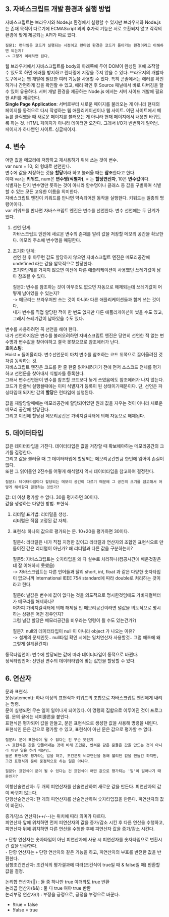 ## 3. 자바스크립트 개발 환경과 실행 방법  

자바스크립트는 브라우저와 Node.js 환경에서 실행할 수 있지만 브라우저와 Node.js는 존재 목적이 다르기에 ECMAScript 외의 추가적 기능은 서로 호환되지 않고 각각의 환경에 맞게 제공되는 API가 따로 있다.  

    질문1: 런타임은 코드가 실행되는 시점이고 런타임 환경은 코드가 돌아가는 환경이라고 이해하면 되는지?
    -> 그렇게 이해하면 된다.  

웹 브라우저에서 자바스크립트를 body의 아래쪽에 두어 DOM이 완성된 후에 조작할 수 있도록 하면 에러를 방지하고 렌더링에 지장을 주지 않을 수 있다.  브라우저의 개발자도구에서는 웹 개발에 필요한 여러 기능을 사용할 수 있다. 특히 콘솔에서는 에러를 확인하거나 간편하게 값을 확인할 수 있고, 에러 확인 후 Source 패널에서 바로 디버깅을 할 수 있어 유용하다.
서버 개발 환경을 제공하는 Node.js 에서는 서버 사이드 개발에 필요한 API를 제공한다.  
**Single Page Application**: 서버로부터 새로운 페이지를 불러오는 게 아니라 현재의 페이지를 동적으로 다시 작성하는 웹 애플리케이션이나 웹 사이트. 어떤 사이트에서 메뉴를 클릭했을 때 새로운 페이지를 불러오는 게 아니라 현재 페이지에서 내용만 바뀌도록 하는 것. HTML 페이지가 아니라 데이터만 오간다. 그래서 I/O가 빈번하게 일어남. 페이지가 하나뿐인 사이트. 싱글페이지.


## 4. 변수  

어떤 값을 메모리에 저장하고 재사용하기 위해 쓰는 것이 변수.  
var num = 10; 의 형태로 선언한다.  
변수에 값을 저장하는 것을 **할당**이라 하고 불러올 때는 **참조**한다고 한다.  
이때 var는 **키워드**, num은 **변수명(식별자)**, = 는 **할당연산자**, 10은 **변수값**이다.  
식별자는 단지 변수명만 뜻하는 것이 아니라 함수명이나 클래스 등 값을 구별하여 식별할 수 있는 모든 고유한 이름을 의미한다.  
자바스크립트 엔진이 키워드를 만나면 약속되어진 동작을 실행한다. 키워드는 일종의 명령어이다.  
var 키워드를 만나면 자바스크립트 엔진은 변수를 선언한다.
변수 선언에는 두 단계가 있다.  

1. 선언 단계:  
자바스크립트 엔진에 새로운 변수의 존재를 알려 값을 저장할 메모리 공간을 확보한다. 메모리 주소에 변수명을 매핑한다.  
2. 초기화 단계:  
선언 한 후 아무런 값도 할당하지 않으면 자바스크립트 엔진은 메모리공간에 undefined 라는 값을 암묵적으로 할당한다.  
초기화단계를 거치지 않으면 이전에 다른 애플리케이션이 사용했던 쓰레기값이 남아 참조될 수 있다.  

    질문2: 변수를 참조하는 것이 아무것도 없으면 자동으로 해제되는데 쓰레기값이 어떻게 남아있을 수 있는지?  
    -> 메모리는 브라우저만 쓰는 것이 아니라 다른 애플리케이션들과 함께 쓰는 것이다.  
    내가 변수를 직접 할당한 적이 한 번도 없지만 다른 애플리케이션이 썼을 수도 있고,  
    그래서 쓰레기값이 남아있을 수도 있다.  


변수를 사용하려면 꼭 선언을 해야 한다.  
내가 선언하지않은 변수를 불러오려하면 자바스크립트 엔진은 당연히 선언한 적 없는 변수명과 변수값을 찾아야하고 결국 못찾으므로 참조에러가 난다.  
**호이스팅**:  
Hoist = 들어올리다. 변수선언문이 마치 변수를 참조하는 코드 위쪽으로 끌어올려진 것처럼 동작하는 것.  
자바스크립트 엔진은 코드를 한 줄 한줄 읽어내려가기 전에 먼저 소스코드 전체를 평가하고 선언문을 찾아내서 식별자를 등록한다.  
그래서 변수선언문이 변수를 참조할 코드보다 늦게 쓰였음에도 참조에러가 나지 않는다.  
코드가 한줄씩 실행될때에는 이미 식별자가 등록이 된 상태이기때문이다. 단, 선언은 파싱타임때 되지만 값의 **할당**은 런타임에 실행된다.  

값을 재할당할때에는 메모리공간에 할당되어있던 원래 값을 지우는 것이 아니라 새로운 메모리 공간에 할당된다.  
그리고 이전에 할당된 메모리공간은 가비지컬렉터에 의해 자동으로 해제된다.


## 5. 데이터타입  

값은 데이터타입을 가진다. 데이터타입은 값을 저장할 때 확보해야하는 메모리공간의 크기를 결정한다.  
그리고 값을 불러올 때 그 데이터타입에 할당되는 메모리공간만큼 한번에 읽어야 손실이 없다.  
또한 그 읽어들인 2진수를 어떻게 해석할지 역시 데이터타입을 참고하여 결정한다.

    질문3: 데이터타입마다 할당되는 메모리 공간이 다르기 때문에 그 공간의 크기를 참고해서 어떻게 해석할지 결정하는 것인가?  

값: 더 이상 평가할 수 없다. 30을 평가하면 30이다.  
값을 생성하는 다양한 방법. 표현식.  
1. 리터럴 표기법: 리터럴을 생성.  
리터럴은 직접 고정된 값 자체.  
2. 표현식: 하나의 값으로 평가되는 문. 10+20을 평가하면 30이다.  

    질문4: 리터럴은 내가 직접 지정한 값이고 리터럴과 연산자의 조합인 표현식으로 만들어진 값은 리터럴이 아닌가? 왜 리터럴과 다른 값을 구분하는지?  

    질문5: 자바스크립트는 숫자타입을 왜 다 실수로 처리하나(컴공시간에 배운것같은데 잘 이해하지 못했음)  
    -> 자바스크립트는 다른 언어들과 달리 short, int, float 과 같은 다양한 숫자타입이 없으니까 
    International IEEE 754 standard에 따라 double로 처리하는 것이라고 한다.  

    질문6: 널값은 변수에 값이 없다는 것을 의도적으로 명시한것임에도 가비지컬렉터가 메모리를 해제하나?  
    어차피 가비지컬렉터에 의해 해제될 빈 메모리공간이라면 널값을 의도적으로 명시하는 상황은 어떤 경우인지?  
    그럼 널값 할당은 메모리공간을 비우라는 명령이 될 수도 있는건가?)    

    질문7: null의 데이터타입이 null 이 아니라 object 가 나오는 이유?  
    -> 설계의 문제인듯.. null타입 확인 시에는 일치연산자 사용할것.. 그럼 애초에 왜 그렇게 설계된건지)  

동적타입언어: 변수에 할당되는 값에 따라 데이터타입이 동적으로 바뀐다.  
정적타입언어: 선언된 변수의 데이터타입에 맞는 값만을 할당할 수 있다.  

## 6. 연산자  

문과 표현식.  
문(statement): 하나 이상의 표현식과 키워드의 조합으로 자바스크립트 엔진에게 내리는 명령.  
문이 실행되면 무슨 일이 일어나게 되어있다. 이 명령의 집합으로 이루어진 것이 프로그램. 문의 끝에는 세미콜론을 붙인다.  
표현식은 평가되어 값을 만들고, 문은 표현식으로 생성한 값을 사용해 명령을 내린다.  
표현식인 문은 값으로 평가할 수 있고, 표현식이 아닌 문은 값으로 평가할 수 없다.  

    질문8: 문이 표현식이 될 수 없다는 건 무슨 뜻인지  
    -> 표현식은 값을 만들어내는 것에 비해 조건문, 반복문 같은 문들은 값을 만드는 것이 아니라 어떤 일을 하기 때문임.  
    물론 표현식도 평가라는 일을 하고, 조건문도 비교연산을 통해 불리언 값을 만들긴 하지만,  
    그건 표현식과 문이 중점적으로 하는 일은 아니다.  

    질문9: 표현식이 문이 될 수 있다는 건 표현식이 어떤 값으로 평가되는 '일'이 일어나기 때문인가?  

이항산술연산자: 두 개의 피연산자를 산술연산하여 새로운 값을 만든다. 피연산자의 값이 바뀌지 않는다.  
단항산술연산자: 한 개의 피연산자를 산술연산하여 숫자타입값을 만든다. 피연산자의 값이 바뀐다.  

증가/감소 연산자(++/--)는 위치에 따라 의미가 다르다.  
피연산자 앞에 위치하면 먼저 피연산자의 값을 증가/감소 시킨 후 다른 연산을 수행하고,  
피연산자 뒤에 위치하면 다른 연산을 수행한 후에 피연산자 값을 증가/감소 시킨다.  

`+` 단항 연산자는 숫자타입이 아닌 피연산자에 사용 시 피연산자를 숫자타입으로 변환시킨 값을 반환한다.  
`-` 단항 연산자는 `+` 단항 연산자와 같은 기능을 하고, 피연산자의 부호를 반전한 값을 반환한다.  
삼항조건연산자: 조건식의 평가결과에 따라(조건식이 true일 때 & false일 때) 반환할 값을 결정.  

논리합 연산자(||) : 둘 중 하나만 true 이더라도 true 반환  
논리곱 연산자(&&) : 둘 다 true 여야 true 반환  
논리부정 연산자(!) : 부정을 긍정으로, 긍정을 부정으로 바꾼다.  
- !true = false  
- !false = true  
